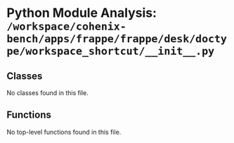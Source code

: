 # Python Module Analysis: `/workspace/cohenix-bench/apps/frappe/frappe/desk/doctype/workspace_shortcut/__init__.py`

## Classes

No classes found in this file.


## Functions

No top-level functions found in this file.
